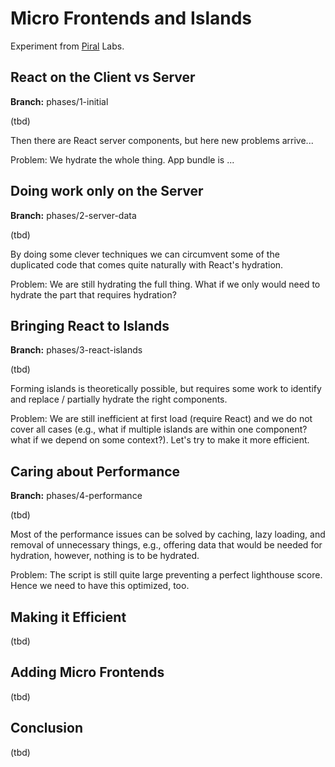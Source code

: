 # Micro Frontends and Islands

Experiment from [Piral](https://piral.io) Labs.

## React on the Client vs Server

**Branch:** phases/1-initial

(tbd)

Then there are React server components, but here new problems arrive...

Problem: We hydrate the whole thing. App bundle is ...

## Doing work only on the Server

**Branch:** phases/2-server-data

(tbd)

By doing some clever techniques we can circumvent some of the duplicated code that comes quite naturally with React's hydration.

Problem: We are still hydrating the full thing. What if we only would need to hydrate the part that requires hydration?

## Bringing React to Islands

**Branch:** phases/3-react-islands

(tbd)

Forming islands is theoretically possible, but requires some work to identify and replace / partially hydrate the right components.

Problem: We are still inefficient at first load (require React) and we do not cover all cases (e.g., what if multiple islands are within one component? what if we depend on some context?). Let's try to make it more efficient.

## Caring about Performance

**Branch:** phases/4-performance

(tbd)

Most of the performance issues can be solved by caching, lazy loading, and removal of unnecessary things, e.g., offering data that would be needed for hydration, however, nothing is to be hydrated.

Problem: The script is still quite large preventing a perfect lighthouse score. Hence we need to have this optimized, too.

## Making it Efficient

(tbd)

## Adding Micro Frontends

(tbd)

## Conclusion

(tbd)
